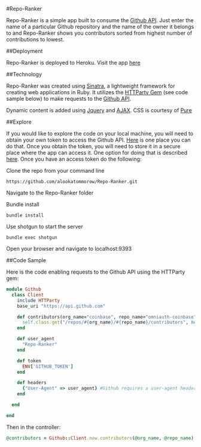 #Repo-Ranker

Repo-Ranker is a simple app built to consume the [Github API](https://developer.github.com/v3/). Just enter the name of a particular Github repository and the name of the owner it belongs to and Repo-Ranker shows you contributors sorted from highest number of contributions to lowest.

##Deployment

Repo-Ranker is deployed to Heroku. Visit the app [here](https://github-repo-ranker.herokuapp.com/)

##Technology

Repo-Ranker was created using [Sinatra](http://www.sinatrarb.com/), a lightweight framework for creating web applications in Ruby. It utilizes the [HTTParty Gem](https://github.com/jnunemaker/httparty) (see code sample below) to make requests to the [Github API](https://developer.github.com/v3/).

Dynamic content is added using [Jquery](https://jquery.com/) and [AJAX](http://api.jquery.com/jquery.ajax/). CSS is courtesy of [Pure](http://purecss.io/)

##Explore

If you would like to explore the code on your local machine, you will need to obtain your own token to access the Github API.  [Here](https://github.com/blog/1509-personal-api-tokens) is one place you can do that. Once you obtain the token, you will need to store it in a secure place where the app can access it. One option for doing that is described [here](https://github.com/bkeepers/dotenv).  Once you have an access token do the following:

Clone the repo from your command line

`https://github.com/alookatommorow/Repo-Ranker.git`

Navigate to the Repo-Ranker folder

Bundle install

`bundle install`

Use shotgun to start the server

`bundle exec shotgun`

Open your browser and navigate to localhost:9393

##Code Sample

Here is the code enabling requests to the Github API using the HTTParty gem:

```ruby
module Github
  class Client
    include HTTParty
    base_uri "https://api.github.com"

    def contributors(org_name="coinbase", repo_name="omniauth-coinbase")
      self.class.get("/repos/#{org_name}/#{repo_name}/contributors", headers: headers, query: { access_token: token})
    end

    def user_agent
      "Repo-Ranker"
    end

    def token
      ENV['GITHUB_TOKEN']
    end

    def headers
      {"User-Agent" => user_agent} #Github requires a user-agent header to make requests
    end

  end

end
```

Then in the controller:

```ruby
@contributors = Github::Client.new.contributors(@org_name, @repo_name)
```